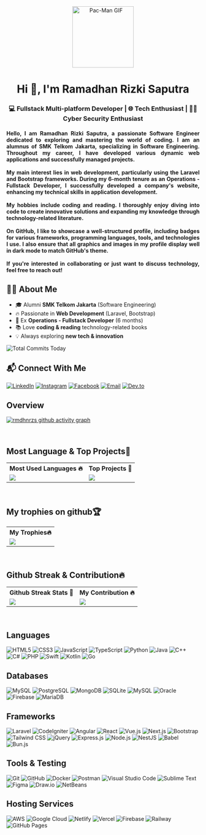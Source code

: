 <div align="center">
<!--     <img src="https://i.pinimg.com/originals/a9/e7/c2/a9e7c204d9057659a1b7696a183101d7.gif" alt="GIF Banner" style="border: 20px solid #ffffff; border-radius: 20px; width: 1800px; height: 250px;"> -->
<!--      <img src="https://mir-s3-cdn-cf.behance.net/project_modules/disp/bbefa799786133.5efa9bf3d1b49.gif" alt="GIF Banner" style="border: 20px solid #ffffff; border-radius: 20px; width: 1800px; height: 300px;">   -->
<img src="https://media.giphy.com/media/IwSG1QKOwDjQk/giphy.gif" width="160" alt="Pac-Man GIF"/>
</div>

<h1 align="center">Hi 👋, I'm Ramadhan Rizki Saputra</h1>
<h3 align="center">💻 Fullstack Multi-platform Developer | 🌐 Tech Enthusiast | 👨‍💻 Cyber Security Enthusiast</h3>


<h4 align="justify">
    Hello, I am Ramadhan Rizki Saputra, a passionate Software Engineer dedicated to exploring and mastering the world of coding. I am an alumnus of SMK Telkom Jakarta, specializing in Software Engineering. Throughout my career, I have developed various dynamic web applications and successfully managed projects.
    <br><br>
    My main interest lies in web development, particularly using the Laravel and Bootstrap frameworks. During my 6-month tenure as an Operations - Fullstack Developer, I successfully developed a company's website, enhancing my technical skills in application development.
    <br><br>
    My hobbies include coding and reading. I thoroughly enjoy diving into code to create innovative solutions and expanding my knowledge through technology-related literature.
    <br><br>
    On GitHub, I like to showcase a well-structured profile, including badges for various frameworks, programming languages, tools, and technologies I use. I also ensure that all graphics and images in my profile display well in dark mode to match GitHub's theme.
    <br><br>
    If you're interested in collaborating or just want to discuss technology, feel free to reach out!
</h4>

## 👨‍💻 About Me  
- 🎓 Alumni **SMK Telkom Jakarta** (Software Engineering)  
- 🔥 Passionate in **Web Development** (Laravel, Bootstrap)  
- 🏢 Ex **Operations - Fullstack Developer** (6 months)  
- 📚 Love **coding & reading** technology-related books  
- 💡 Always exploring **new tech & innovation**  

![Total Commits Today](https://img.shields.io/badge/Total%20Commits%20Today-0-brightgreen)

## 📬 Connect With Me
[![LinkedIn](https://img.shields.io/badge/LinkedIn-%230077B5.svg?style=for-the-badge&logo=linkedin&logoColor=white)](https://www.linkedin.com/in/ramadhan-rizki-saputra/)
[![Instagram](https://img.shields.io/badge/Instagram-%23E4405F.svg?style=for-the-badge&logo=instagram&logoColor=white)](https://www.instagram.com/rmdhnrzs/)
[![Facebook](https://img.shields.io/badge/Facebook-%231877F2.svg?style=for-the-badge&logo=facebook&logoColor=white)](https://www.facebook.com/rmdhnrzs)
[![Email](https://img.shields.io/badge/Email-D14836?style=for-the-badge&logo=gmail&logoColor=white)](mailto:ramadhan.rizki@example.com)
[![Dev.to](https://img.shields.io/badge/Dev.to-%23000000.svg?style=for-the-badge&logo=devdotto&logoColor=white)](https://dev.to/yourusername)

## Overview 

[![rmdhnrzs github activity graph](https://github-readme-activity-graph.vercel.app/graph?username=rmdhnrzs&theme=github-compact)](https://github.com/rmdhnrzs/github-readme-activity-graph)

<br>

## Most Language & Top Projects💯

<table align="center">
    <tr>
        <th>Most Used Languages 🔥</th>
        <th>Top Projects 💯</th>
    </tr>
    <tr>
        <td>
            <img src="https://github-readme-stats.vercel.app/api/top-langs/?username=rmdhnrzs&layout=compact&theme=vue-dark&hide_border=true" />
        </td>
        <td>
            <img src="https://github-readme-stats.vercel.app/api/pin/?username=rmdhnrzs&repo=cek_khodam&theme=vue-dark&show_owner=true&hide_border=true&show_icons=true&include_all_commits=true&count_private=true" />
        </td>
    </tr>
</table>

<br>

## My trophies on github🏆

 <table align="center">
    <tr>
        <th>My Trophies🔥</th>
    </tr>
    <tr>
        <td>
            <img src="https://github-profile-trophy.vercel.app/?username=rmdhnrzs&theme=radical" />
        </td>
    </tr>
</table>

<br>

## Github Streak & Contribution🔥

<table align="center">
    <tr>
        <th>Github Streak Stats 💯</th>
        <th>My Contribution 🔥</th>
    </tr>
    <tr>
        <td>
            <img src="https://github-readme-streak-stats.herokuapp.com?user=rmdhnrzs&theme=vue-dark&hide_border=true" />
        </td>
        <td>
            <img src="https://github-readme-stats.vercel.app/api?username=rmdhnrzs&show_icons=true&hide_title=true&hide=prs&count_private=true&theme=vue-dark&hide_border=true" />
        </td>
    </tr>
</table>

<br>

## Languages
![HTML5](https://img.shields.io/badge/HTML5-%23E34F26.svg?style=for-the-badge&logo=html5&logoColor=white)
![CSS3](https://img.shields.io/badge/CSS3-%231572B6.svg?style=for-the-badge&logo=css3&logoColor=white)
![JavaScript](https://img.shields.io/badge/JavaScript-F7DF1E?style=for-the-badge&logo=javascript&logoColor=black)
![TypeScript](https://img.shields.io/badge/TypeScript-007ACC?style=for-the-badge&logo=typescript&logoColor=white)
![Python](https://img.shields.io/badge/Python-3776AB?style=for-the-badge&logo=python&logoColor=white)
![Java](https://img.shields.io/badge/Java-007396?style=for-the-badge&logo=java&logoColor=white)
![C++](https://img.shields.io/badge/C++-00599C?style=for-the-badge&logo=c%2b%2b&logoColor=white)
![C#](https://img.shields.io/badge/C%23-239120?style=for-the-badge&logo=c-sharp&logoColor=white)
![PHP](https://img.shields.io/badge/PHP-777BB4?style=for-the-badge&logo=php&logoColor=white)
![Swift](https://img.shields.io/badge/Swift-FA7343?style=for-the-badge&logo=swift&logoColor=white)
![Kotlin](https://img.shields.io/badge/Kotlin-0095D5?style=for-the-badge&logo=kotlin&logoColor=white)
![Go](https://img.shields.io/badge/Go-00ADD8?style=for-the-badge&logo=go&logoColor=white)



## Databases
![MySQL](https://img.shields.io/badge/MySQL-4479A1?style=for-the-badge&logo=mysql&logoColor=white)
![PostgreSQL](https://img.shields.io/badge/PostgreSQL-4169E1?style=for-the-badge&logo=postgresql&logoColor=white)
![MongoDB](https://img.shields.io/badge/MongoDB-47A248?style=for-the-badge&logo=mongodb&logoColor=white)
![SQLite](https://img.shields.io/badge/SQLite-003B57?style=for-the-badge&logo=sqlite&logoColor=white)
![MySQL](https://img.shields.io/badge/MySQL-4479A1?style=for-the-badge&logo=mysql&logoColor=white)
![Oracle](https://img.shields.io/badge/Oracle-F80000?style=for-the-badge&logo=oracle&logoColor=white)
![Firebase](https://img.shields.io/badge/Firebase-FFCA28?style=for-the-badge&logo=firebase&logoColor=black)
![MariaDB](https://img.shields.io/badge/MariaDB-003545?style=for-the-badge&logo=mariadb&logoColor=white)


## Frameworks
![Laravel](https://img.shields.io/badge/Laravel-FF2D20?style=for-the-badge&logo=laravel&logoColor=white)
![CodeIgniter](https://img.shields.io/badge/CodeIgniter-EF4223?style=for-the-badge&logo=codeigniter&logoColor=white)
![Angular](https://img.shields.io/badge/Angular-E23237?style=for-the-badge&logo=angular&logoColor=white)
![React](https://img.shields.io/badge/React-61DAFB?style=for-the-badge&logo=react&logoColor=black)
![Vue.js](https://img.shields.io/badge/Vue.js-4FC08D?style=for-the-badge&logo=vue.js&logoColor=white)
![Next.js](https://img.shields.io/badge/Next.js-000000?style=for-the-badge&logo=next.js&logoColor=white)
![Bootstrap](https://img.shields.io/badge/Bootstrap-7952B3?style=for-the-badge&logo=bootstrap&logoColor=white)
![Tailwind CSS](https://img.shields.io/badge/Tailwind_CSS-38B2AC?style=for-the-badge&logo=tailwind-css&logoColor=white)
![jQuery](https://img.shields.io/badge/jQuery-0769AD?style=for-the-badge&logo=jquery&logoColor=white)
![Express.js](https://img.shields.io/badge/Express.js-000000?style=for-the-badge&logo=express&logoColor=white)
![Node.js](https://img.shields.io/badge/Node.js-339933?style=for-the-badge&logo=node.js&logoColor=white)
![NestJS](https://img.shields.io/badge/NestJS-E0234E?style=for-the-badge&logo=nestjs&logoColor=white)
![Babel](https://img.shields.io/badge/Babel-F9DC3E?style=for-the-badge&logo=babel&logoColor=black)
![Bun.js](https://img.shields.io/badge/Bun.js-%23000000.svg?style=for-the-badge&logo=bun&logoColor=white)


## Tools & Testing
![Git](https://img.shields.io/badge/Git-%23F05033.svg?style=for-the-badge&logo=git&logoColor=white)
![GitHub](https://img.shields.io/badge/GitHub-%23181717.svg?style=for-the-badge&logo=github&logoColor=white)
![Docker](https://img.shields.io/badge/Docker-%232496ED.svg?style=for-the-badge&logo=docker&logoColor=white)
![Postman](https://img.shields.io/badge/Postman-FF6C37?style=for-the-badge&logo=postman&logoColor=white)
![Visual Studio Code](https://img.shields.io/badge/VS%20Code-007ACC?style=for-the-badge&logo=visual-studio-code&logoColor=white)
![Sublime Text](https://img.shields.io/badge/Sublime%20Text-FF9800?style=for-the-badge&logo=sublime-text&logoColor=white)
![Figma](https://img.shields.io/badge/Figma-F24E1E?style=for-the-badge&logo=figma&logoColor=white)
![Draw.io](https://img.shields.io/badge/Draw.io-FCA121?style=for-the-badge&logo=draw.io&logoColor=white)
![NetBeans](https://img.shields.io/badge/NetBeans-003d56?style=for-the-badge&logo=apache-netbeans&logoColor=white)

## Hosting Services

![AWS](https://img.shields.io/badge/Amazon%20AWS-%23232F3E.svg?style=for-the-badge&logo=amazon-aws&logoColor=white)
![Google Cloud](https://img.shields.io/badge/Google%20Cloud-%234285F4.svg?style=for-the-badge&logo=google-cloud&logoColor=white)
![Netlify](https://img.shields.io/badge/Netlify-%23000000.svg?style=for-the-badge&logo=netlify&logoColor=#00C7B7)
![Vercel](https://img.shields.io/badge/Vercel-%23000000.svg?style=for-the-badge&logo=vercel&logoColor=white)
![Firebase](https://img.shields.io/badge/Firebase-%23039BE5.svg?style=for-the-badge&logo=firebase&logoColor=white)
![Railway](https://img.shields.io/badge/Railway-%230B0D0E.svg?style=for-the-badge&logo=railway&logoColor=white)
![GitHub Pages](https://img.shields.io/badge/GitHub%20Pages-%23181717.svg?style=for-the-badge&logo=github&logoColor=white)
